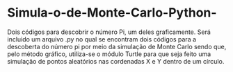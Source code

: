 # Simula-o-de-Monte-Carlo-Python-
Dois códigos para descobrir o número Pi, um deles graficamente. 
Será incluido um arquivo .py no qual se encontram dois códigos para a descoberta do número pi por meio da simulação de Monte Carlo sendo que, pelo método gráfico, utiliza-se o módulo Turtle para que seja feito uma simulação de pontos aleatórios nas cordenadas X e Y dentro de um círculo.
